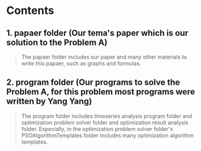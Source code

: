 # Contents
## 1. papaer folder        (Our tema's paper which is our solution to the Problem A)
> The papaer folder includes our paper and many other materials to write this papaer, such as graphs and formulas.
## 2. program folder        (Our programs to solve the Problem A, for this problem most programs were written by Yang Yang)
> The program folder includes timeseries analysis program folder and optimization problem solver folder and optimization result analysis folder.
> Especially, in the optimization problem solver folder's PSOAlgorithmTemplates folder includes many optimization algorithm templates.
